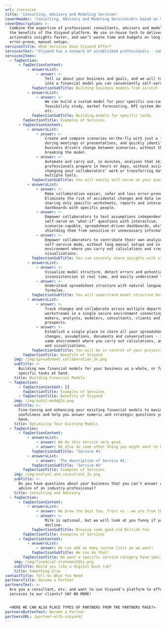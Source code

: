 ```yaml
---
url: /services
title: 'Consulting, Advisory and Modeling Services'
coverHeader: 'Consulting, Advisory and Modeling Services<br> based on Visyond Platform'
coverDescription: >-
  Combine the expertise of professional consultants, advisors and modelers with
  the benefits of the Visyond platform. We use in-house tech to deliver
  actionable insights faster, and won’t waste time and budgets on long,
  error-prone, manual setups.
servicesTitle: What Services Does Visyond Offer?
servicesText: "Visyond has a network of established professionals - consultants, financial advisors and modelers, who can perform a variety of services for you and your business, using our platform.\r\r<br><br>Visyond will provide you with a subscription for the platform for the duration of the service and a grace period afterwards. You will be able to self-serve, use all the platform's functionalities and retain its benefits.\r<br><br>After your subscription expires, you will be downgraded to a Free plan, which you can upgrade to an appropriate plan at any time.<br><br><span style=\"font-weight: 600\">You will not lose the deliverables. They will be available to you even on a Free plan, and can be exported from Visyond in common formats.\r</span>"
servicesItems:
  - faqSection:
      - faqSectionContent:
          - answersList:
              - answer: >-
                  Tell us about your business and goals, and we will turn them
                  into a financial model you can conveniently self-serve on.
            faqSectionSubTitle: Building business models from scratch
          - answersList:
              - answer: >-
                  We can build a custom model for your specific use-case:
                  feasibility study, market forecasting, KPI system development,
                  etc.
            faqSectionSubTitle: Building models for specific tasks
        faqSectionTitle: Examples of Services
      - faqSectionContent:
          - answersList:
              - answer: >-
                  Create and compare scenarios on-the-fly with just a few clicks
                  during meetings or presentations, and quickly identify which
                  business drivers change between scenarios, without the risk of
                  breaking the model.
              - answer: >-
                  Automate and carry out, in minutes, analyses that skilled
                  professionals prepare in hours or days, without accidentally
                  changing your collaborators’ work or transferring data among
                  multiple tools.
            faqSectionSubTitle: You will easily self-serve on your questions
          - answersList:
              - answer: >-
                  Make collaboration easier, safer and less error-prone.
                  Eliminate the risk of accidental changes and data leakages by
                  sharing only specific worksheets, reports and interactive
                  dashboards with specific people.
              - answer: >-
                  Empower collaborators to test assumptions independently and
                  self-serve on ‘what-if’ questions with interactive,
                  scenario-capable, spreadsheet-driven dashboards, while
                  shielding them from sensitive or unnecessary information.
              - answer: >-
                  Empower collaborators to contribute their own analyses in
                  self-service mode, without long manual setups and in the same
                  environment where you carry out calculations and create
                  visualizations.
            faqSectionSubTitle: You can securely share insights with stakeholders
          - answersList:
              - answer: >-
                  Visualize model structure, detect errors and potential data
                  inconsistencies in real time, and easily understand formulas.
              - answer: >-
                  Understand spreadsheet structure with natural language
                  formulas.
            faqSectionSubTitle: You will understand model structure better
          - answersList:
              - answer: >-
                  Track changes and collaborate across multiple departments and
                  workstreams in a single secure environment connecting decision
                  makers, analysts, modelers, consultants, clients and
                  prospects.
              - answer: >-
                  Establish a single place to store all your spreadsheet data -
                  changes, assumptions, documents and conversations - in the
                  same environment where you carry out calculations, analyses
                  and visualizations.
            faqSectionSubTitle: You will be in control of your projects
        faqSectionTitle: Benefits of Visyond
    img: /img/spreadsheet_collaboration_3x.png
    subTitle: >-
      Building new financial models for your business as a whole, or for
      specific tasks at hand.
    title: Building Financial Models
  - faqSection:
      - faqSectionContent: []
        faqSectionTitle: Examples of Services
      - faqSectionTitle: Benefits of Visyond
    img: /img/audit-mode@2x.png
    subTitle: >-
      Fine-tuning and enhancing your existing financial models to maximize their
      usefulness and help you answer numeric and strategic questions you may
      have.
    title: Optimizing Your Existing Models
  - faqSection:
      - faqSectionContent:
          - answersList:
              - answer: We do this service very good.
              - answer: We also do some other thing you might want to have done.
            faqSectionSubTitle: 'Service #1'
          - answersList:
              - answer: 'The description of Service #2.'
            faqSectionSubTitle: 'Service #2'
        faqSectionTitle: Examples of Services
    img: /img/analyst_and_consultant_3x.png
    subTitle: >-
      Do you have questions about your business that you can't answer or need an
      advice of an industry-professional?
    title: Consulting and Advisory
  - faqSection:
      - faqSectionContent:
          - answersList:
              - answer: We brew the best tea. Trust us - we are from the UK.
              - answer: >-
                  Milk is optional, but we will look at you funny if you
                  decline.
            faqSectionSubTitle: Brewing some good old British tea
        faqSectionTitle: Examples of Services
      - faqSectionContent:
          - answersList:
              - answer: We can add as many custom lists as we want!
            faqSectionSubTitle: We can do that!
        faqSectionTitle: We want a specific service category have specific list?
    img: /img/financial-statement@2x.png
    subTitle: Would you like a digital back rub?
    title: Something Else
contactTitle: Tell Us What You Need
partnersTitle: Become a Partner
partnersText: >-
  Are you a consultant, etc. and want to use Visyond's platform to offer your
  services to our clients? SAY NO MORE!


  <HERE WE CAN ALSO PLACE TYPES OF PARTNERS FROM THE PARTNERS PAGE?>
partnersButtonText: Become a Partner
partnersURL: /partner-with-visyond/
---
```


